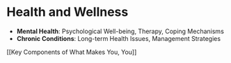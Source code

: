 # Health and Wellness

- **Mental Health**: Psychological Well-being, Therapy, Coping Mechanisms
- **Chronic Conditions**: Long-term Health Issues, Management Strategies

[[Key Components of What Makes You, You]]
